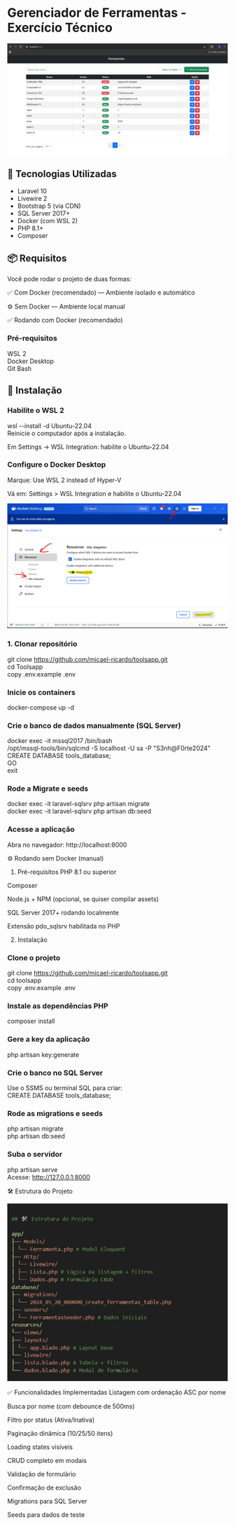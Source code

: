 # Gerenciador de Ferramentas - Exercício Técnico
![alt text](image.png)

## 🚀 Tecnologias Utilizadas

- Laravel 10
- Livewire 2
- Bootstrap 5 (via CDN)
- SQL Server 2017+
- Docker (com WSL 2)
- PHP 8.1+
- Composer

## 📦 Requisitos
Você pode rodar o projeto de duas formas:

✅ Com Docker (recomendado) — Ambiente isolado e automático  

⚙️ Sem Docker — Ambiente local manual  

✅ Rodando com Docker (recomendado)  

### Pré-requisitos

WSL 2  
Docker Desktop  
Git Bash    

## 🚀 Instalação

### Habilite o WSL 2   
wsl --install -d Ubuntu-22.04  
Reinicie o computador após a instalação.  

Em Settings → WSL Integration: habilite o Ubuntu-22.04  

### Configure o Docker Desktop  
Marque: Use WSL 2 instead of Hyper-V

Vá em: Settings > WSL Integration e habilite o Ubuntu-22.04

![alt text](image-2.png)  

### 1. Clonar repositório

git clone https://github.com/micael-ricardo/toolsapp.git  
cd Toolsapp   
copy .env.example .env

### Inicie os containers
docker-compose up -d  

### Crie o banco de dados manualmente (SQL Server)

docker exec -it mssql2017 /bin/bash   
/opt/mssql-tools/bin/sqlcmd -S localhost -U sa -P "S3nh@F0rte2024"   
CREATE DATABASE tools_database;   
GO   
exit   

### Rode a Migrate  e seeds
docker exec -it laravel-sqlsrv php artisan migrate   
docker exec -it laravel-sqlsrv php artisan db:seed  

### Acesse a aplicação
Abra no navegador: http://localhost:8000



⚙️ Rodando sem Docker (manual)
1. Pré-requisitos
PHP 8.1 ou superior

Composer

Node.js + NPM (opcional, se quiser compilar assets)

SQL Server 2017+ rodando localmente

Extensão pdo_sqlsrv habilitada no PHP

2. Instalação
### Clone o projeto  
git clone https://github.com/micael-ricardo/toolsapp.git  
cd toolsapp  
copy .env.example .env  
### Instale as dependências PHP  
composer install  
### Gere a key da aplicação  
php artisan key:generate   
### Crie o banco no SQL Server  
Use o SSMS ou terminal SQL para criar:    
CREATE DATABASE tools_database;  
### Rode as migrations e seeds
php artisan migrate   
php artisan db:seed   
### Suba o servidor   
php artisan serve  
Acesse: http://127.0.0.1:8000   


🛠️ Estrutura do Projeto

![alt text](image-1.png)




✅ Funcionalidades Implementadas
Listagem com ordenação ASC por nome

Busca por nome (com debounce de 500ms)

Filtro por status (Ativa/Inativa)

Paginação dinâmica (10/25/50 itens)

Loading states visíveis

CRUD completo em modais

Validação de formulário

Confirmação de exclusão

Migrations para SQL Server

Seeds para dados de teste

